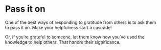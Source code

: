 # Pass it on
One of the best ways of responding to gratitude from others is to ask them to pass it on. Make your helpfulness start a cascade!

Or, if you’re grateful to someone, let them know how you’ve used the knowledge to help others. That honors their significance.

<!-- #p1 -->

<!-- {BearID:C110A29C-D22B-46D4-810C-316FF346A6CD-444-000000BEFD966A36} -->
